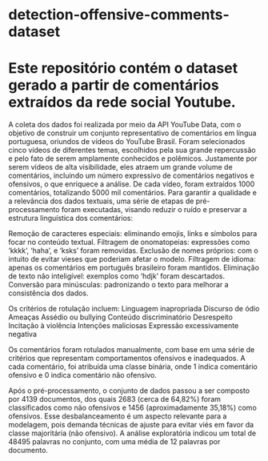 # detection-offensive-comments-dataset
# Este repositório contém o dataset gerado a partir de comentários extraídos da rede social Youtube.

A coleta dos dados foi realizada por meio da API YouTube Data, com o objetivo de construir um conjunto representativo de comentários em língua portuguesa, oriundos de vídeos do YouTube Brasil. Foram selecionados cinco vídeos de diferentes temas, escolhidos pela sua grande repercussão e pelo fato de serem amplamente conhecidos e polêmicos. Justamente por serem vídeos de alta visibilidade, eles atraem um grande volume de comentários, incluindo um número expressivo de comentários negativos e ofensivos, o que enriquece a análise. De cada vídeo, foram extraídos 1000 comentários, totalizando 5000 mil comentários. Para garantir a qualidade e a relevância dos dados textuais, uma série de etapas de pré-processamento foram executadas, visando reduzir o ruído e preservar a estrutura linguística dos comentários:

Remoção de caracteres especiais: eliminando emojis, links e símbolos para focar no conteúdo textual.
Filtragem de onomatopeias: expressões como ‘kkkk’, ‘haha’, e ‘ksks’ foram removidas.
Exclusão de nomes próprios: com o intuito de evitar vieses que poderiam afetar o modelo.
Filtragem de idioma: apenas os comentários em português brasileiro foram mantidos.
Eliminação de texto não inteligível: exemplos como ‘hdjk’ foram descartados.
Conversão para minúsculas: padronizando o texto para melhorar a consistência dos dados.

Os critérios de rotulação incluem:
Linguagem inapropriada
Discurso de ódio
Ameaças
Assédio ou bullying
Conteúdo discriminatório
Desrespeito
Incitação à violência
Intenções maliciosas
Expressão excessivamente negativa

Os comentários foram rotulados manualmente, com base em uma série de critérios que representam comportamentos ofensivos e inadequados. A cada comentário, foi atribuída uma classe binária, onde 1 indica comentário ofensivo e 0 indica comentário não ofensivo.

Após o pré-processamento, o conjunto de dados passou a ser composto por 4139 documentos, dos quais 2683 (cerca de 64,82%) foram classificados como não ofensivos e 1456 (aproximadamente 35,18%) como ofensivos. Esse desbalanceamento é um aspecto relevante para a modelagem, pois demanda técnicas de ajuste para evitar viés em favor da classe majoritária (não ofensivo). A análise exploratória indicou um total de 48495 palavras no conjunto, com uma média de 12 palavras por documento.

